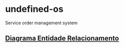 # undefined-os
Service order management system

## [Diagrama Entidade Relacionamento](https://drive.google.com/file/d/1Fk-x5E6n2VeebAgbi2otWcuLtA4BX2CR/view?usp=sharing)
